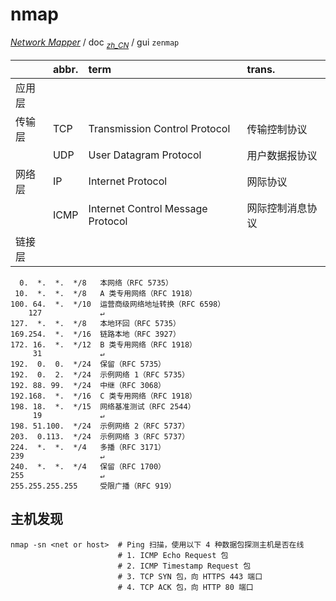 # nmap

[*Network Mapper*](https://nmap.org/)
/ doc <sub>[*zh_CN*](https://nmap.org/man/zh/)</sub>
/ gui `zenmap`

|        | abbr. | term                              | trans.
|:-------|:------|:----------------------------------|:------
| 应用层 |
| 传输层 | TCP   | Transmission Control Protocol     | 传输控制协议
|        | UDP   | User Datagram Protocol            | 用户数据报协议
| 网络层 | IP    | Internet Protocol                 | 网际协议
|        | ICMP  | Internet Control Message Protocol | 网际控制消息协议
| 链接层 |

```text
  0.  *.  *.  */8   本网络（RFC 5735）
 10.  *.  *.  */8   A 类专用网络（RFC 1918）
100. 64.  *.  */10  运营商级网络地址转换（RFC 6598）
    127             ↵
127.  *.  *.  */8   本地环回（RFC 5735）
169.254.  *.  */16  链路本地（RFC 3927）
172. 16.  *.  */12  B 类专用网络（RFC 1918）
     31             ↵
192.  0.  0.  */24  保留（RFC 5735）
192.  0.  2.  */24  示例网络 1（RFC 5735）
192. 88. 99.  */24  中继（RFC 3068）
192.168.  *.  */16  C 类专用网络（RFC 1918）
198. 18.  *.  */15  网络基准测试（RFC 2544）
     19             ↵
198. 51.100.  */24  示例网络 2（RFC 5737）
203.  0.113.  */24  示例网络 3（RFC 5737）
224.  *.  *.  */4   多播（RFC 3171）
239                 ↵
240.  *.  *.  */4   保留（RFC 1700）
255                 ↵
255.255.255.255     受限广播（RFC 919）
```

## 主机发现

```shell script
nmap -sn <net or host>  # Ping 扫描，使用以下 4 种数据包探测主机是否在线
                        # 1. ICMP Echo Request 包
                        # 2. ICMP Timestamp Request 包
                        # 3. TCP SYN 包，向 HTTPS 443 端口
                        # 4. TCP ACK 包，向 HTTP 80 端口
```
